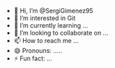 - 👋 Hi, I’m @SergiGimenez95
- 👀 I’m interested in Git
- 🌱 I’m currently learning ...
- 💞️ I’m looking to collaborate on ...
- 📫 How to reach me ...
- 😄 Pronouns: .....
- ⚡ Fun fact: ...

<!---
SergiGimenez95/SergiGimenez95 is a ✨ special ✨ repository because its `README.md` (this file) appears on your GitHub profile.
You can click the Preview link to take a look at your changes.
--->
